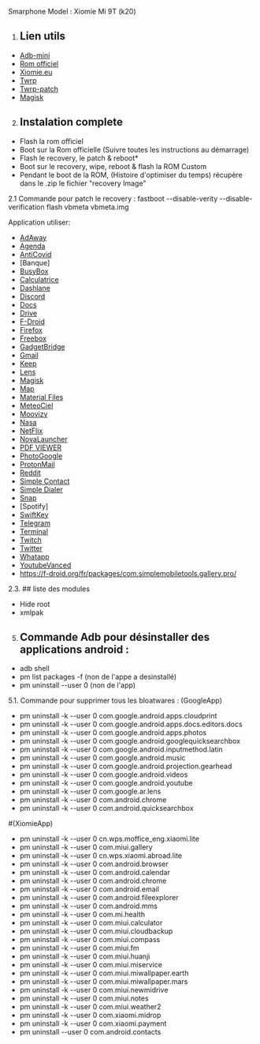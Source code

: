 Smarphone Model : Xiomie Mi 9T (k20)

1. ## Lien utils
- [Adb-mini](https://forum.xda-developers.com/t/tool-minimal-adb-and-fastboot-2-9-18.2317790/)
- [Rom officiel](https://xiaomifirmwareupdater.com/miui/davinci/)
- [Xiomie.eu](https://xiaomi.eu/community/threads/miui-12-0-12-1-12-2-12-5-stable-release.56191/)
- [Twrp](https://twrp.me/xiaomi/xiaomimi9t.html)
- [Twrp-patch](https://drive.google.com/file/d/1JQRB-JcYJBVIEgcL-QzMXHlV1doZA2ft/view?usp=sharing)
- [Magisk](https://topjohnwu.github.io/Magisk/install.html)

 
2. ## Instalation complete 
- Flash la rom officiel
- Boot sur la Rom officielle (Suivre toutes les instructions au démarrage)
- Flash le recovery, le patch & reboot*
- Boot sur le recovery, wipe, reboot & flash la ROM Custom
- Pendant le boot de la ROM, (Histoire d'optimiser du temps) récupère dans le .zip le fichier "recovery Image"

2.1 Commande pour patch le recovery :
fastboot --disable-verity --disable-verification flash vbmeta vbmeta.img

Application utiliser:

- [AdAway](https://adaway.org/)
- [Agenda](https://play.google.com/store/apps/details?id=com.google.android.calendar&hl=fr&gl=US)
- [AntiCovid](https://play.google.com/store/apps/details?id=fr.gouv.android.stopcovid)
- [Banque]
- [BusyBox](https://play.google.com/store/apps/details?id=stericson.busybox)
- [Calculatrice](https://play.google.com/store/apps/details?id=com.simplemobiletools.calculator&hl=fr&gl=US)
- [Dashlane](https://play.google.com/store/apps/details?id=com.dashlane)
- [Discord](https://play.google.com/store/apps/details?id=com.discord)
- [Docs](https://play.google.com/store/apps/details?id=com.google.android.apps.docs.editors.docs)
- [Drive](https://play.google.com/store/apps/details?id=com.google.android.apps.docs)
- [F-Droid](https://f-droid.org/)
- [Firefox](https://play.google.com/store/apps/details?id=org.mozilla.firefox&hl=fr&gl=US)
- [Freebox](https://play.google.com/store/apps/details?id=fr.freebox.android.compagnon)
- [GadgetBridge](https://f-droid.org/en/packages/nodomain.freeyourgadget.gadgetbridge/)
- [Gmail](https://play.google.com/store/apps/details?id=com.google.android.gm)
- [Keep](https://play.google.com/store/apps/details?id=com.google.android.keep)
- [Lens](https://play.google.com/store/apps/details?id=com.microsoft.office.officelens&hl=fr&gl=US)
- [Magisk](https://www.xda-developers.com/how-to-install-magisk/)
- [Map](https://play.google.com/store/apps/details?id=com.google.android.apps.maps)
- [Material Files](https://f-droid.org/fr/packages/me.zhanghai.android.files)
- [MeteoCiel](https://play.google.com/store/apps/details?id=com.meteociel.fr)
- [Moovizy](https://play.google.com/store/apps/details?id=fr.cityway.android_v2.stas&hl=fr&gl=US)
- [Nasa](https://play.google.com/store/apps/details?id=gov.nasa&hl=fr&gl=US)
- [NetFlix](https://help.netflix.com/fr/node/57688)
- [NovaLauncher](https://play.google.com/store/apps/details?id=com.teslacoilsw.launcher)
- [PDF VIEWER](https://f-droid.org/fr/packages/com.gsnathan.pdfviewer/)
- [PhotoGoogle](https://play.google.com/store/apps/details?id=com.google.android.apps.photos)
- [ProtonMail](https://play.google.com/store/apps/details?id=ch.protonmail.android)
- [Reddit](https://play.google.com/store/apps/details?id=com.reddit.frontpage&hl=fr&gl=US)
- [Simple Contact](https://f-droid.org/fr/packages/com.simplemobiletools.contacts.pro)
- [Simple Dialer](https://f-droid.org/fr/packages/com.simplemobiletools.dialer)
- [Snap](https://play.google.com/store/apps/details?id=com.snapchat.android)
- [Spotify]
- [SwiftKey](https://play.google.com/store/apps/details?id=com.touchtype.swiftkey&hl=fr&gl=US)
- [Telegram](https://play.google.com/store/apps/details?id=org.telegram.messenger&hl=fr&gl=US)
- [Terminal](https://play.google.com/store/apps/details?id=com.termux&hl=fr&gl=US)
- [Twitch](https://play.google.com/store/apps/details?id=tv.twitch.android.app)
- [Twitter](https://play.google.com/store/apps/details?id=com.twitter.android)
- [Whatapp](https://play.google.com/store/apps/details?id=com.whatsapp&hl=fr&gl=US)
- [YoutubeVanced](https://vancedapp.com)
- https://f-droid.org/fr/packages/com.simplemobiletools.gallery.pro/

2.3. ## liste des modules
- Hide root
- xmlpak

5. ## Commande Adb pour désinstaller des applications android :
- adb shell
- pm list packages -f (non de l'appe a desinstallé)
- pm uninstall --user 0 (non de l'app)

5.1. Commande pour supprimer tous les bloatwares :
(GoogleApp)
- pm uninstall -k --user 0 com.google.android.apps.cloudprint
- pm uninstall -k --user 0 com.google.android.apps.docs.editors.docs
- pm uninstall -k --user 0 com.google.android.apps.photos
- pm uninstall -k --user 0 com.google.android.googlequicksearchbox
- pm uninstall -k --user 0 com.google.android.inputmethod.latin
- pm uninstall -k --user 0 com.google.android.music
- pm uninstall -k --user 0 com.google.android.projection.gearhead
- pm uninstall -k --user 0 com.google.android.videos
- pm uninstall -k --user 0 com.google.android.youtube
- pm uninstall -k --user 0 com.google.ar.lens
- pm uninstall -k --user 0 com.android.chrome
- pm uninstall -k --user 0 com.android.quicksearchbox

#(XiomieApp)
- pm uninstall -k --user 0 cn.wps.moffice_eng.xiaomi.lite
- pm uninstall -k --user 0 com.miui.gallery
- pm uninstall -k --user 0 cn.wps.xiaomi.abroad.lite
- pm uninstall -k --user 0 com.android.browser
- pm uninstall -k --user 0 com.android.calendar
- pm uninstall -k --user 0 com.android.chrome
- pm uninstall -k --user 0 com.android.email
- pm uninstall -k --user 0 com.android.fileexplorer
- pm uninstall -k --user 0 com.android.mms
- pm uninstall -k --user 0 com.mi.health
- pm uninstall -k --user 0 com.miui.calculator
- pm uninstall -k --user 0 com.miui.cloudbackup
- pm uninstall -k --user 0 com.miui.compass
- pm uninstall -k --user 0 com.miui.fm
- pm uninstall -k --user 0 com.miui.huanji
- pm uninstall -k --user 0 com.miui.miservice
- pm uninstall -k --user 0 com.miui.miwallpaper.earth
- pm uninstall -k --user 0 com.miui.miwallpaper.mars
- pm uninstall -k --user 0 com.miui.newmidrive
- pm uninstall -k --user 0 com.miui.notes
- pm uninstall -k --user 0 com.miui.weather2
- pm uninstall -k --user 0 com.xiaomi.midrop
- pm uninstall -k --user 0 com.xiaomi.payment
- pm uninstall --user 0 com.android.contacts
